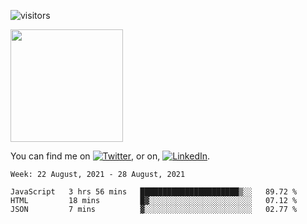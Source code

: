 ![visitors](https://visitor-badge.glitch.me/badge?page_id=page.id)

<img height="180em" src="https://github-readme-stats.vercel.app/api?username=alihernandez&show_icons=true&hide_border=true&&count_private=true&include_all_commits=true" />

<!-- Actual text -->

You can find me on [![Twitter][1.2]][1], or on, [![LinkedIn][2.2]][2].

<!-- Icons -->

[1.2]: http://i.imgur.com/wWzX9uB.png (twitter icon without padding)
[2.2]: https://raw.githubusercontent.com/MartinHeinz/MartinHeinz/master/linkedin-3-16.png (LinkedIn icon without padding)

<!-- Links to your social media accounts -->

[1]: https://twitter.com/phantomramen
[2]: https://www.linkedin.com/in/ali-hernandez-96b1b71a9/

<!--START_SECTION:waka-->
```text
Week: 22 August, 2021 - 28 August, 2021

JavaScript   3 hrs 56 mins   ██████████████████████▒░░   89.72 % 
HTML         18 mins         █▓░░░░░░░░░░░░░░░░░░░░░░░   07.12 % 
JSON         7 mins          ▓░░░░░░░░░░░░░░░░░░░░░░░░   02.77 % 
```
<!--END_SECTION:waka-->
